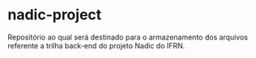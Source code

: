 # nadic-project
Repositório ao qual será destinado para o armazenamento dos arquivos referente a trilha back-end do projeto Nadic do IFRN.
